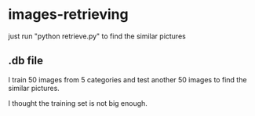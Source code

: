# images-retrieving

just run "python retrieve.py" to find the similar pictures

## .db file

I train 50 images from 5 categories and test another 50 images to find the similar pictures.

I thought the training set is not big enough.
